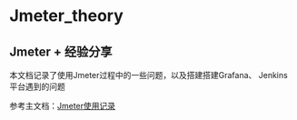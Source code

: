 # Jmeter_theory
##  Jmeter + 经验分享
本文档记录了使用Jmeter过程中的一些问题，以及搭建搭建Grafana、 Jenkins 平台遇到的问题

参考主文档：[Jmeter使用记录](./Jmeter+.md)

